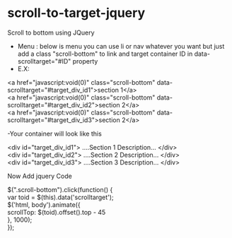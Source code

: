 # scroll-to-target-jquery
Scroll to bottom using JQuery

- Menu : below is menu you can use li or nav whatever you want but just add a class "scroll-bottom" to link and target container ID in data-scrolltarget="#ID" property 
- E.X:

&lt;a href="javascript:void(0)" class="scroll-bottom" data-scrolltarget="#target_div_id1"&gt;section 1&lt;/a&gt;<br />
&lt;a href="javascript:void(0)" class="scroll-bottom" data-scrolltarget="#target_div_id2"&gt;section 2&lt;/a&gt;<br />
&lt;a href="javascript:void(0)" class="scroll-bottom" data-scrolltarget="#target_div_id3"&gt;section 2&lt;/a&gt;

-Your container will look like this 

&lt;div id="target_div_id1"&gt; ....Section 1 Description...  &lt;/div&gt;<br />
&lt;div id="target_div_id2"&gt; ....Section 2 Description...  &lt;/div&gt;<br />
&lt;div id="target_div_id3"&gt; ....Section 3 Description...  &lt;/div&gt;

Now Add jquery Code

$(".scroll-bottom").click(function() {<br />
    var toid = $(this).data('scrolltarget');<br />
    $('html, body').animate({<br />
        scrollTop: $(toid).offset().top - 45<br />
    }, 1000);<br />
});
